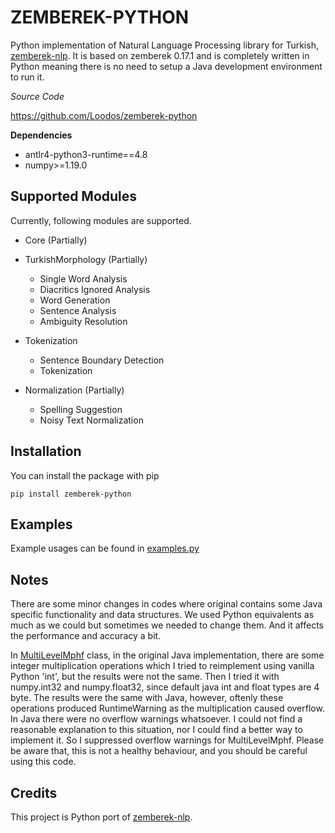 # ZEMBEREK-PYTHON

Python implementation of Natural Language Processing library 
for Turkish, [zemberek-nlp](https://github.com/ahmetaa/zemberek-nlp). It is based on
zemberek 0.17.1 and is completely written in Python meaning there is no need to setup
a Java development environment to run it.

*Source Code*

https://github.com/Loodos/zemberek-python

**Dependencies**
* antlr4-python3-runtime==4.8
* numpy>=1.19.0

## Supported Modules
Currently, following modules are supported.

* Core (Partially)
    
* TurkishMorphology (Partially)
    * Single Word Analysis
    * Diacritics Ignored Analysis
    * Word Generation
    * Sentence Analysis
    * Ambiguity Resolution
* Tokenization
    * Sentence Boundary Detection
    * Tokenization
* Normalization (Partially)
    * Spelling Suggestion
    * Noisy Text Normalization

## Installation
You can install the package with pip

    pip install zemberek-python

## Examples
Example usages can be found in [examples.py](zemberek/examples.py)

## Notes
There are some minor changes in codes where original contains some Java specific
functionality and data structures. We used Python 
equivalents as much as we could but sometimes we needed to change them. And it
affects the performance and accuracy a bit.

In [MultiLevelMphf](zemberek/core/hash/multi_level_mphf.py) class, in the original Java
implementation, there are some integer multiplication operations which I
tried to reimplement using vanilla Python 'int', but the results were not the
same. Then I tried it with numpy.int32 and numpy.float32, since default java
int and float types are 4 byte. The results were the same with Java, however, oftenly
these operations produced RuntimeWarning as the multiplication caused overflow. In Java 
there were no overflow warnings whatsoever. I could not find a reasonable explanation to
this situation, nor I could find a better way to implement it. So I suppressed overflow warnings
for MultiLevelMphf. Please be aware that, this is not a healthy behaviour, and you should 
be careful using this code.



## Credits
This project is Python port of [zemberek-nlp](https://github.com/ahmetaa/zemberek-nlp). 


